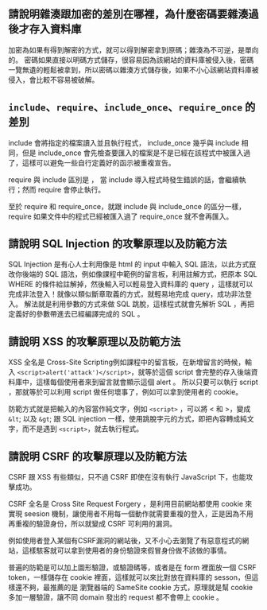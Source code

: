 ## 請說明雜湊跟加密的差別在哪裡，為什麼密碼要雜湊過後才存入資料庫
加密為如果有得到解密的方式，就可以得到解密拿到原碼；雜湊為不可逆，是單向的。
密碼如果直接以明碼方式儲存，很容易因為該網站的資料庫被侵入後，密碼一覽無遺的輕鬆被拿到，所以密碼以雜湊方式儲存後，如果不小心該網站資料庫被侵入，會比較不容易被破解。

## `include`、`require`、`include_once`、`require_once` 的差別
include 會將指定的檔案讀入並且執行程式， include_once 幾乎與 include 相同，但是 include_once 會先檢查要匯入的檔案是不是已經在該程式中被匯入過了，這樣可以避免一些自行定義好的函示被重複宣告。

require 與 include 區別是 ， 當 include 導入程式時發生錯誤的話，會繼續執行；然而 require 會停止執行。

至於 require 和 require_once，就跟 include 與 include_once 的區分一樣， require 如果文件中的程式已經被匯入過了 require_once 就不會再匯入。

## 請說明 SQL Injection 的攻擊原理以及防範方法
SQL Injection 是有心人士利用像是 html 的 input 中輸入 SQL 語法，以此方式竄改你後端的 SQL 語法，例如像課程中範例的留言板，利用註解方式，把原本 SQL WHERE 的條件給註解掉，然後輸入可以輕易登入資料庫的 query ，這樣就可以完成非法登入！就像以類似斷章取義的方式，就輕易地完成 query，成功非法登入。
解法就是利用參數的方式來做 SQL 跳脫，這樣程式就會先解析 SQL ，再把定義好的參數帶進去已經編譯完成的 SQL 。
## 請說明 XSS 的攻擊原理以及防範方法
XSS 全名是 Cross-Site Scripting例如課程中的留言板，在新增留言的時候，輸入 ```<script>alert('attack')</script>```，就等於這個 script 會完整的存入後端資料庫中，這樣每個使用者來到留言就會顯示這個 alert 。
所以只要可以執行 script ，那就等於可以利用 script 做任何壞事了，例如可以拿到使用者的 cookie。


防範方式就是把輸入的內容當作純文字，例如  ```<script>``` ，可以將 < 和 >，變成 ```&lt```; 以及  ```&gt```; 跟 SQL injection 一樣，使用跳脫字元的方式，即把內容轉成純文字，而不是遇到 ``` <script> ```，就去執行程式。


## 請說明 CSRF 的攻擊原理以及防範方法
CSRF 跟 XSS 有些類似，只不過 CSRF 即使在沒有執行 JavaScript 下，也能攻擊成功。

CSRF 全名是 Cross Site Request Forgery ，是利用目前網站都使用 cookie 來實現 seesion 機制，讓使用者不用每一個動作就需要重複的登入，正是因為不用再重複的驗證身份，所以就變成 CSRF 可利用的漏洞。 

例如使用者登入某個有CSRF漏洞的網站後，又不小心去瀏覽了有惡意程式的網站，這樣駭客就可以拿到使用者的身份驗證來假冒身份做不該做的事情。

普遍的防範是可以加上圖形驗證，或驗證碼等，或者是在 form 裡面放一個 CSRF token，一樣儲存在 cookie 裡面，這樣就可以來比對放在資料庫的 sesson，但這樣還不夠，最推薦的是 瀏覽器端的 SameSite cookie 方式，原理就是幫 cookie 多加一層驗證，讓不同 domain 發出的 request 都不會帶上 cookie 。